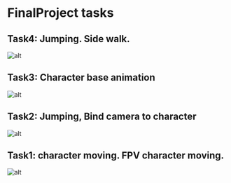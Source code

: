 # FinalProject tasks

## Task4: Jumping. Side walk.
![alt](https://github.com/dsgnrr/Unity3dFinal/blob/main/Tasks/task4/result.gif)

## Task3: Character base animation
![alt](https://github.com/dsgnrr/Unity3dFinal/blob/main/Tasks/task3/result.gif)

## Task2: Jumping, Bind camera to character
![alt](https://github.com/dsgnrr/Unity3dFinal/blob/main/Tasks/task2/result.gif)

## Task1: character moving. FPV character moving.
![alt](https://github.com/dsgnrr/Unity3dFinal/blob/main/Tasks/task1/result.gif)
